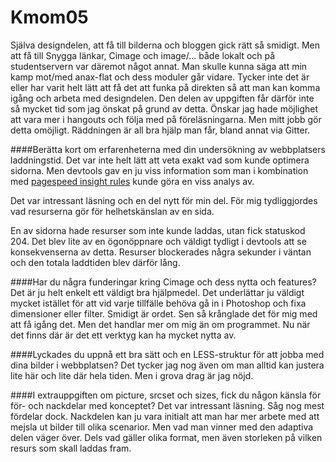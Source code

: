 Kmom05
===============================

Själva designdelen, att få till bilderna och bloggen gick rätt så smidigt. Men att få till Snygga länkar, Cimage och image/... både lokalt och på studentservern var däremot något annat. Man skulle kunna säga att min kamp mot/med anax-flat och dess moduler går vidare. Tycker inte det är eller har varit helt lätt att få det att funka på direkten så att man kan komma igång och arbeta med designdelen. Den delen av uppgiften får därför inte så mycket tid som jag önskat på grund av detta. Önskar jag hade möjlighet att vara mer i hangouts och följa med på föreläsningarna. Men mitt jobb gör detta omöjligt. Räddningen är all bra hjälp man får, bland annat via Gitter.



####Berätta kort om erfarenheterna med din undersökning av webbplatsers laddningstid.
Det var inte helt lätt att veta exakt vad som kunde optimera sidorna. Men devtools gav en ju viss information som man i kombination med [pagespeed insight rules](https://developers.google.com/speed/docs/insights/rules) kunde göra en viss analys av.

Det var intressant läsning och en del nytt för min del. För mig tydliggjordes vad resurserna gör för helhetskänslan av en sida.

En av sidorna hade resurser som inte kunde laddas, utan fick statuskod 204. Det blev lite av en ögonöppnare och väldigt tydligt i devtools att se konsekvenserna av detta. Resurser blockerades några sekunder i väntan och den totala laddtiden blev därför lång.

####Har du några funderingar kring Cimage och dess nytta och features?
Det är ju helt enkelt ett väldigt bra hjälpmedel. Det underlättar ju väldigt mycket istället för att vid varje tillfälle behöva gå in i Photoshop och fixa dimensioner eller filter. Smidigt är ordet. Sen så krånglade det för mig med att få igång det. Men det handlar mer om mig än om programmet. Nu när det finns där är det ett verktyg kan ha mycket nytta av.

####Lyckades du uppnå ett bra sätt och en LESS-struktur för att jobba med dina bilder i webbplatsen?
Det tycker jag nog även om man alltid kan justera lite här och lite där hela tiden. Men i grova drag är jag nöjd.

####I extrauppgiften om picture, srcset och sizes, fick du någon känsla för för- och nackdelar med konceptet?
Det var intressant läsning. Såg nog mest fördelar dock. Nackdelen kan ju vara initialt att man har mer arbete med att mejsla ut bilder till olika scenarior. Men vad man vinner med den adaptiva delen väger över. Dels vad gäller olika format, men även storleken på vilken resurs som skall laddas fram.
